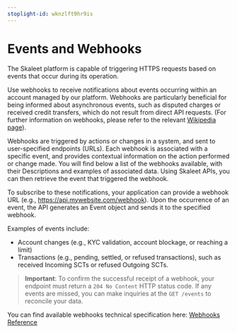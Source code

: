 ```yaml
---
stoplight-id: wknzlft9hr9is
---
```

# Events and Webhooks

The Skaleet platform is capable of triggering HTTPS requests based on events that occur during its operation.


Use webhooks to receive notifications about events occurring within an account managed by our platform. Webhooks are particularly beneficial for being informed about asynchronous events, such as disputed charges or received credit transfers, which do not result from direct API requests. (For further information on webhooks, please refer to the relevant [Wikipedia page](https://en.wikipedia.org/wiki/Webhook)). 

Webhooks are triggered by actions or changes in a system, and sent to user-specified endpoints (URLs). Each webhook is associated with a specific event, and provides contextual information on the action performed or change made. You will find below a list of the webhooks available, with their Descriptions and examples of associated data. Using Skaleet APIs, you can then retrieve the event that triggered the webhook.

To subscribe to these notifications, your application can provide a webhook URL (e.g., https://api.mywebsite.com/webhook). Upon the occurrence of an event, the API generates an Event object and sends it to the specified webhook.

Examples of events include:

- Account changes (e.g., KYC validation, account blockage, or reaching a limit)
- Transactions (e.g., pending, settled, or refused transactions), such as received Incoming SCTs or refused Outgoing SCTs.

>**Important**: To confirm the successful receipt of a webhook, your endpoint must return a `204 No Content` HTTP status code. If any events are missed, you can make inquiries at the `GET /events` to reconcile your data.

You can find available webhooks technical specification here: [Webhooks Reference](webhooks.yml)